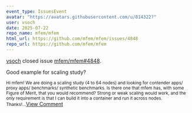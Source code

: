 ```yaml
---
event_type: IssuesEvent
avatar: "https://avatars.githubusercontent.com/u/814322?"
user: vsoch
date: 2025-07-22
repo_name: mfem/mfem
html_url: https://github.com/mfem/mfem/issues/4848
repo_url: https://github.com/mfem/mfem
---
```


<a href='https://github.com/vsoch' target='_blank'>vsoch</a> closed issue <a href='https://github.com/mfem/mfem/issues/4848' target='_blank'>mfem/mfem#4848</a>.

<p>Good example for scaling study?</p><small>Hi mfem! We are doing a scaling study (4 to 64 nodes) and looking for contender apps/ proxy apps/ benchmarks/ synthetic benchmarks. Is there one that mfem has, with some Figure of Merit, that you would recommend? Strong or weak scaling would work, and the only requirement is that I can build it into a container and run it across nodes. Thanks!...</small><a href='https://github.com/mfem/mfem/issues/4848' target='_blank'>View Comment</a>